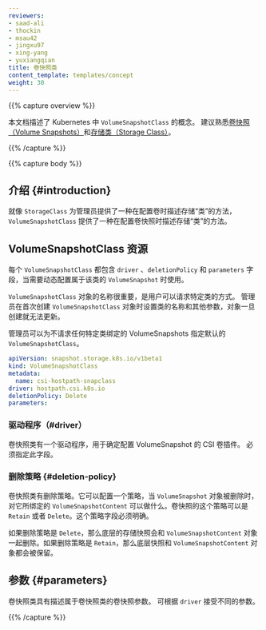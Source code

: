 ```yaml
---
reviewers:
- saad-ali
- thockin
- msau42
- jingxu97
- xing-yang
- yuxiangqian
title: 卷快照类
content_template: templates/concept
weight: 30
---
```


{{% capture overview %}}

<!--
This document describes the concept of `VolumeSnapshotClass` in Kubernetes. Familiarity
with [volume snapshots](/docs/concepts/storage/volume-snapshots/) and
[storage classes](/docs/concepts/storage/storage-classes) is suggested.
-->
本文档描述了 Kubernetes 中 `VolumeSnapshotClass` 的概念。 建议熟悉[卷快照（Volume Snapshots）](/docs/concepts/storage/volume-snapshots/)和[存储类（Storage Class）](/docs/concepts/storage/storage-classes)。

{{% /capture %}}


{{% capture body %}}

<!--
## Introduction

Just like `StorageClass` provides a way for administrators to describe the "classes"
of storage they offer when provisioning a volume, `VolumeSnapshotClass` provides a
way to describe the "classes" of storage when provisioning a volume snapshot.
-->
## 介绍 {#introduction}

就像 `StorageClass` 为管理员提供了一种在配置卷时描述存储“类”的方法，`VolumeSnapshotClass` 提供了一种在配置卷快照时描述存储“类”的方法。

<!--
## The VolumeSnapshotClass Resource

Each `VolumeSnapshotClass` contains the fields `driver`, `deletionPolicy`, and `parameters`,
which are used when a `VolumeSnapshot` belonging to the class needs to be
dynamically provisioned.

The name of a `VolumeSnapshotClass` object is significant, and is how users can
request a particular class. Administrators set the name and other parameters
of a class when first creating `VolumeSnapshotClass` objects, and the objects cannot
be updated once they are created.

Administrators can specify a default `VolumeSnapshotClass` just for VolumeSnapshots
that don't request any particular class to bind to.
-->
## VolumeSnapshotClass 资源

每个 `VolumeSnapshotClass` 都包含 `driver` 、`deletionPolicy` 和 `parameters` 字段，当需要动态配置属于该类的 `VolumeSnapshot` 时使用。

`VolumeSnapshotClass` 对象的名称很重要，是用户可以请求特定类的方式。
管理员在首次创建 `VolumeSnapshotClass` 对象时设置类的名称和其他参数，对象一旦创建就无法更新。

管理员可以为不请求任何特定类绑定的 VolumeSnapshots 指定默认的 `VolumeSnapshotClass`。

```yaml
apiVersion: snapshot.storage.k8s.io/v1beta1
kind: VolumeSnapshotClass
metadata:
  name: csi-hostpath-snapclass
driver: hostpath.csi.k8s.io
deletionPolicy: Delete
parameters:
```

<!--
### Driver

Volume snapshot classes have a driver that determines what CSI volume plugin is
used for provisioning VolumeSnapshots. This field must be specified.
-->
### 驱动程序（#driver）

卷快照类有一个驱动程序，用于确定配置 VolumeSnapshot 的 CSI 卷插件。 必须指定此字段。

<!--
### DeletionPolicy

Volume snapshot classes have a deletionPolicy. It enables you to configure what happens to a `VolumeSnapshotContent` when the `VolumeSnapshot` object it is bound to is to be deleted. The deletionPolicy of a volume snapshot can either be `Retain` or `Delete`. This field must be specified.

If the deletionPolicy is `Delete`, then the underlying storage snapshot will be deleted along with the `VolumeSnapshotContent` object. If the deletionPolicy is `Retain`, then both the underlying snapshot and `VolumeSnapshotContent` remain.
-->
### 删除策略 {#deletion-policy}

卷快照类有删除策略。它可以配置一个策略，当 `VolumeSnapshot` 对象被删除时，对它所绑定的 `VolumeSnapshotContent` 可以做什么。卷快照的这个策略可以是 `Retain` 或者 `Delete`。这个策略字段必须明确。

如果删除策略是 `Delete`，那么底层的存储快照会和 `VolumeSnapshotContent` 对象一起删除。如果删除策略是 `Retain`，那么底层快照和 `VolumeSnapshotContent` 对象都会被保留。

<!--
## Parameters

Volume snapshot classes have parameters that describe volume snapshots belonging to
the volume snapshot class. Different parameters may be accepted depending on the
`driver`.
-->
## 参数 {#parameters}

卷快照类具有描述属于卷快照类的卷快照参数。 可根据 `driver` 接受不同的参数。

{{% /capture %}}
